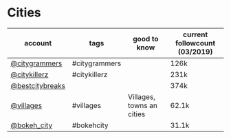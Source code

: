 # Cities
| account                                                      | tags          | good to know              | current followcount (03/2019) |
|--------------------------------------------------------------|---------------|---------------------------|-------------------------------|
| [@citygrammers](https://www.instagram.com/citygrammers/)     | #citygrammers |                           | 126k                         |
| [@citykillerz](https://www.instagram.com/citykillerz/)       | #citykillerz  |                           | 231k                          |
| [@bestcitybreaks](https://www.instagram.com/bestcitybreaks/) |               |                           | 374k                          |
| [@villages](https://www.instagram.com/villages/)             | #villages     | Villages, towns an cities | 62.1k                         |
| [@bokeh_city](https://www.instagram.com/bokeh_city/)         | #bokehcity    |                           | 31.1k                         |